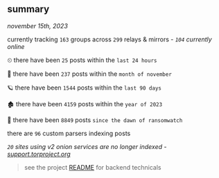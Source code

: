 
## summary
_november 15th, 2023_

currently tracking `163` groups across `299` relays & mirrors - _`104` currently online_

⏲ there have been `25` posts within the `last 24 hours`

🦈 there have been `237` posts within the `month of november`

🪐 there have been `1544` posts within the `last 90 days`

🏚 there have been `4159` posts within the `year of 2023`

🦕 there have been `8849` posts `since the dawn of ransomwatch`

there are `96` custom parsers indexing posts

_`20` sites using v2 onion services are no longer indexed - [support.torproject.org](https://support.torproject.org/onionservices/v2-deprecation/)_

> see the project [README](https://github.com/joshhighet/ransomwatch#ransomwatch--) for backend technicals
